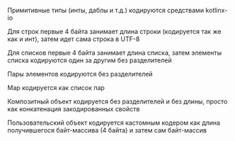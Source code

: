 
Примитивные типы (инты, даблы и т.д.) кодируются средствами kotlinx-io

Для строк первые 4 байта занимает длина строки (кодируется так же как и инт), затем идет сама строка в UTF-8

Для списков первые 4 байта занимает длина списка, затем элементы списка кодируются один за другим без разделителей

Пары элементов кодируются без разделителей

Map кодируется как список пар

Композитный объект кодируется без разделителей и без длины, просто как конкатенация закодированных свойств

Пользовательский объект кодируется кастомным кодером как длина получившегося байт-массива (4 байта) и затем сам байт-массив